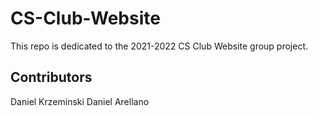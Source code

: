 # CS-Club-Website

This repo is dedicated to the 2021-2022 CS Club Website group project.

## Contributors

Daniel Krzeminski
Daniel Arellano
